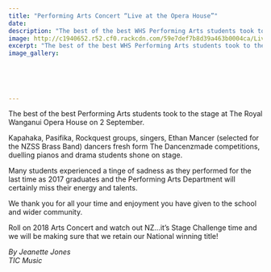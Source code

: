 ```yaml
---
title: "Performing Arts Concert “Live at the Opera House”"
date: 
description: "The best of the best WHS Performing Arts students took to the stage at The Royal Wanganui Opera House on 2 September 2017..."
image: http://c1940652.r52.cf0.rackcdn.com/59e7def7b8d39a463b0004ca/Live-at-the-opera-house-sign.jpg
excerpt: "The best of the best WHS Performing Arts students took to the stage at The Royal Wanganui Opera House on 2 September 2017."
image_gallery:
    
    
    
    
    
---
```


<p>The best of the best Performing Arts students took to the stage at The Royal Wanganui Opera House on 2&nbsp;September.</p>
<p>Kapahaka, Pasifika, Rockquest groups, singers, Ethan Mancer (selected for the NZSS Brass Band) dancers fresh form The Dancenzmade competitions, duelling pianos and drama students shone on stage.</p>
<p>Many students experienced a tinge of sadness as they performed for the last time as 2017 graduates and the Performing Arts Department will certainly miss their energy and talents.</p>
<p>We thank you for all your time and enjoyment you have given to the school and wider community.</p>
<p>Roll on 2018 Arts Concert and watch out NZ&hellip;it&rsquo;s Stage Challenge time and we will be making sure that we retain our National winning title!</p>
<p><em>By Jeanette Jones</em><br /><em>TIC Music</em></p>

